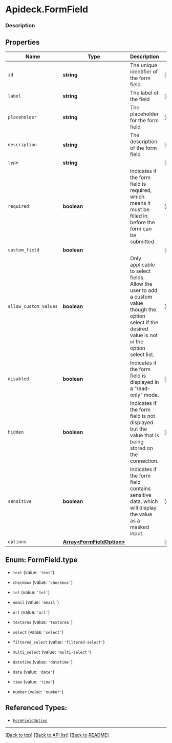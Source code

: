 # Apideck.FormField

### Description

## Properties
Name | Type | Description | Notes
------------ | ------------- | ------------- | -------------
`id` | **string** | The unique identifier of the form field. | [optional] 
`label` | **string** | The label of the field | [optional] 
`placeholder` | **string** | The placeholder for the form field | [optional] 
`description` | **string** | The description of the form field | [optional] 
`type` | **string** |  | [optional] 
`required` | **boolean** | Indicates if the form field is required, which means it must be filled in before the form can be submitted | [optional] 
`custom_field` | **boolean** |  | [optional] 
`allow_custom_values` | **boolean** | Only applicable to select fields. Allow the user to add a custom value though the option select if the desired value is not in the option select list. | [optional] 
`disabled` | **boolean** | Indicates if the form field is displayed in a “read-only” mode. | [optional] 
`hidden` | **boolean** | Indicates if the form field is not displayed but the value that is being stored on the connection. | [optional] 
`sensitive` | **boolean** | Indicates if the form field contains sensitive data, which will display the value as a masked input. | [optional] 
`options` | [**Array&lt;FormFieldOption&gt;**](FormFieldOption.md) |  | [optional] 





<a name="FormFieldType"></a>
## Enum: FormField.type


* `text` (value: `'text'`)

* `checkbox` (value: `'checkbox'`)

* `tel` (value: `'tel'`)

* `email` (value: `'email'`)

* `url` (value: `'url'`)

* `textarea` (value: `'textarea'`)

* `select` (value: `'select'`)

* `filtered_select` (value: `'filtered-select'`)

* `multi_select` (value: `'multi-select'`)

* `datetime` (value: `'datetime'`)

* `date` (value: `'date'`)

* `time` (value: `'time'`)

* `number` (value: `'number'`)




## Referenced Types:











* [`FormFieldOption`](FormFieldOption.md)

---

[[Back to top]](#) [[Back to API list]](../../../../README.md#documentation-for-api-endpoints) [[Back to README]](../../../../README.md)


